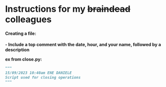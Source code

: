 # Instructions for my ~~braindead~~ colleagues

<h4> Creating a file: <h4> 
- Include a top comment with the date, hour, and your name, followed by a description

ex from close.py:
```py
"""
15/09/2023 10:40am ENE DANIELE
Script used for closing operations
"""
```